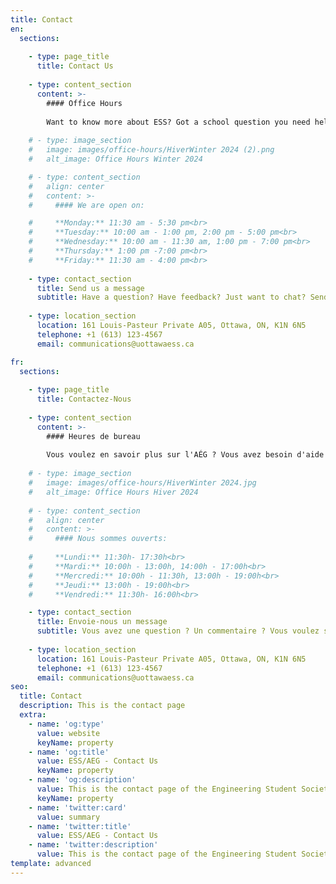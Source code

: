```yaml
---
title: Contact
en:
  sections:
  
    - type: page_title
      title: Contact Us
  
    - type: content_section
      content: >-
        #### Office Hours
  
        Want to know more about ESS? Got a school question you need help with? Or just want to chat? Come see us during our office hours.
  
    # - type: image_section
    #   image: images/office-hours/HiverWinter 2024 (2).png
    #   alt_image: Office Hours Winter 2024

    # - type: content_section
    #   align: center
    #   content: >-
    #     #### We are open on: 

    #     **Monday:** 11:30 am - 5:30 pm<br>
    #     **Tuesday:** 10:00 am - 1:00 pm, 2:00 pm - 5:00 pm<br>
    #     **Wednesday:** 10:00 am - 11:30 am, 1:00 pm - 7:00 pm<br> 
    #     **Thursday:** 1:00 pm -7:00 pm<br>
    #     **Friday:** 11:30 am - 4:00 pm<br> 
  
    - type: contact_section
      title: Send us a message
      subtitle: Have a question? Have feedback? Just want to chat? Send us a message using the form below!
  
    - type: location_section
      location: 161 Louis-Pasteur Private A05, Ottawa, ON, K1N 6N5
      telephone: +1 (613) 123-4567
      email: communications@uottawaess.ca

fr:
  sections:
  
    - type: page_title
      title: Contactez-Nous
  
    - type: content_section
      content: >-
        #### Heures de bureau
  
        Vous voulez en savoir plus sur l'AÉG ? Vous avez besoin d'aide pour une question scolaire ? Tu veux simplement bavarder ? Viens voir nos exécutifs pendant leurs heures de bureau !
  
    # - type: image_section
    #   image: images/office-hours/HiverWinter 2024.jpg
    #   alt_image: Office Hours Hiver 2024
  
    # - type: content_section
    #   align: center
    #   content: >-
    #     #### Nous sommes ouverts:
        
    #     **Lundi:** 11:30h- 17:30h<br>
    #     **Mardi:** 10:00h - 13:00h, 14:00h - 17:00h<br>
    #     **Mercredi:** 10:00h - 11:30h, 13:00h - 19:00h<br>
    #     **Jeudi:** 13:00h - 19:00h<br>
    #     **Vendredi:** 11:30h- 16:00h<br>

    - type: contact_section
      title: Envoie-nous un message
      subtitle: Vous avez une question ? Un commentaire ? Vous voulez simplement discuter ? Envoyez-nous un message en utilisant le formulaire ci-dessous !
  
    - type: location_section
      location: 161 Louis-Pasteur Private A05, Ottawa, ON, K1N 6N5
      telephone: +1 (613) 123-4567
      email: communications@uottawaess.ca      
seo:
  title: Contact
  description: This is the contact page
  extra:
    - name: 'og:type'
      value: website
      keyName: property
    - name: 'og:title'
      value: ESS/AEG - Contact Us
      keyName: property
    - name: 'og:description'
      value: This is the contact page of the Engineering Student Society of uOttawa.
      keyName: property
    - name: 'twitter:card'
      value: summary
    - name: 'twitter:title'
      value: ESS/AEG - Contact Us
    - name: 'twitter:description'
      value: This is the contact page of the Engineering Student Society of uOttawa.
template: advanced
---
```

